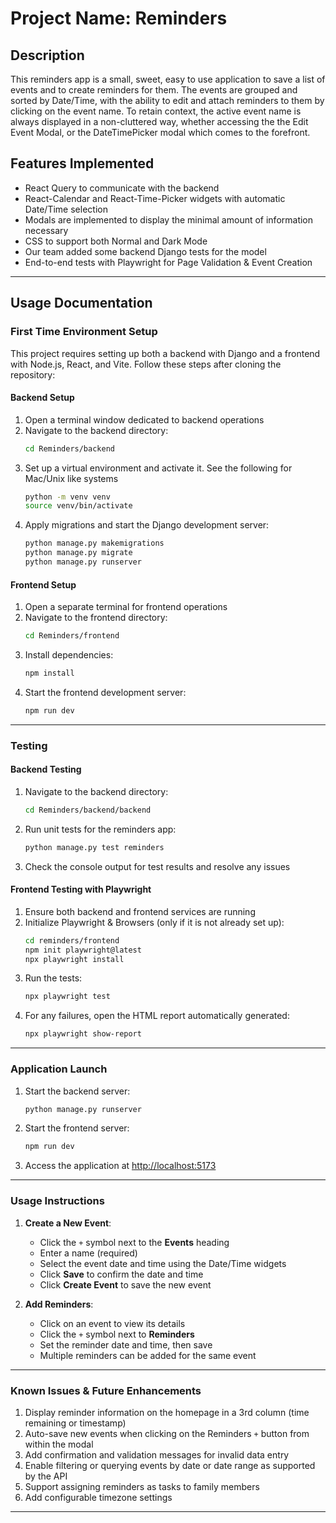 # Project Name: Reminders

## Description

This reminders app is a small, sweet, easy to use application to save a list of events and to create reminders for them. The events are grouped and sorted by Date/Time, with the ability to edit and attach reminders to them by clicking on the event name.  To retain context, the active event name is always displayed in a non-cluttered way, whether accessing the the Edit Event Modal, or the DateTimePicker modal which comes to the forefront. 

## Features Implemented

- React Query to communicate with the backend
- React-Calendar and React-Time-Picker widgets with automatic Date/Time selection
- Modals are implemented to display the minimal amount of information necessary
- CSS to support both Normal and Dark Mode
- Our team added some backend Django tests for the model
- End-to-end tests with Playwright for Page Validation & Event Creation

---

## Usage Documentation

### First Time Environment Setup

This project requires setting up both a backend with Django and a frontend with Node.js, React, and Vite. Follow these steps after cloning the repository:

#### Backend Setup
1. Open a terminal window dedicated to backend operations
2. Navigate to the backend directory:
   ```bash
   cd Reminders/backend
   ```
3. Set up a virtual environment and activate it. See the following for Mac/Unix like systems
   ```bash
   python -m venv venv
   source venv/bin/activate
   ```
4. Apply migrations and start the Django development server:
   ```bash
   python manage.py makemigrations
   python manage.py migrate
   python manage.py runserver
   ```

#### Frontend Setup
1. Open a separate terminal for frontend operations
2. Navigate to the frontend directory:
   ```bash
   cd Reminders/frontend
   ```
3. Install dependencies:
   ```bash
   npm install
   ```
4. Start the frontend development server:
   ```bash
   npm run dev
   ```

---

### Testing

#### Backend Testing
1. Navigate to the backend directory:
   ```bash
   cd Reminders/backend/backend
   ```
2. Run unit tests for the reminders app:
   ```bash
   python manage.py test reminders
   ```
3. Check the console output for test results and resolve any issues

#### Frontend Testing with Playwright
1. Ensure both backend and frontend services are running
2. Initialize Playwright & Browsers (only if it is not already set up):
   ```bash
   cd reminders/frontend
   npm init playwright@latest
   npx playwright install
   ```
3. Run the tests:
   ```bash
   npx playwright test
   ```
4. For any failures, open the HTML report automatically generated:
   ```bash
   npx playwright show-report
   ```

---

### Application Launch
1. Start the backend server:
   ```bash
   python manage.py runserver
   ```
2. Start the frontend server:
   ```bash
   npm run dev
   ```
3. Access the application at [http://localhost:5173](http://localhost:5173)

---

### Usage Instructions

1. **Create a New Event**:
   - Click the `+` symbol next to the **Events** heading
   - Enter a name (required)
   - Select the event date and time using the Date/Time widgets
   - Click **Save** to confirm the date and time
   - Click **Create Event** to save the new event

2. **Add Reminders**:
   - Click on an event to view its details
   - Click the `+` symbol next to **Reminders**
   - Set the reminder date and time, then save
   - Multiple reminders can be added for the same event

---

### Known Issues & Future Enhancements
1. Display reminder information on the homepage in a 3rd column (time remaining or timestamp)
2. Auto-save new events when clicking on the Reminders `+` button from within the modal
3. Add confirmation and validation messages for invalid data entry
4. Enable filtering or querying events by date or date range as supported by the API
5. Support assigning reminders as tasks to family members
6. Add configurable timezone settings

---